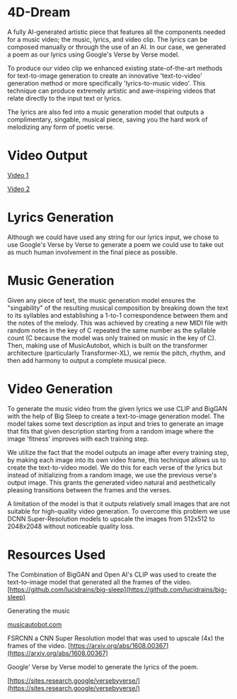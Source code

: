 # 4D-Dream
A fully AI-generated artistic piece that features all the components needed for a music video; the music, lyrics, and video clip. The lyrics can be composed manually or through the use of an AI. In our case, we generated a poem as our lyrics using Google's Verse by Verse model.

To produce our video clip we enhanced existing state-of-the-art methods for text-to-image generation to create an innovative 'text-to-video' generation method or more specifically 'lyrics-to-music video'. This technique can produce extremely artistic and awe-inspiring videos that relate directly to the input text or lyrics.  

The lyrics are also fed into a music generation model that outputs a complimentary, singable, musical piece, saving you the hard work of melodizing any form of poetic verse.

# Video Output
 [Video 1](https://www.youtube.com/watch?v=UFmA7bWlP1k)
 
 [Video 2](https://www.youtube.com/watch?v=OoNonzv85IM)
 


# Lyrics Generation
Although we could have used any string for our lyrics input, we chose to use Google's Verse by Verse to generate a poem we could use to take out as much human involvement in the final piece as possible. 
# Music Generation
Given any piece of text, the music generation model ensures the "singability" of the resulting musical composition by breaking down the text to its syllables and establishing a 1-to-1 correspondence between them and the notes of the melody. This was achieved by creating a new MIDI file with random notes in the key of C repeated the same number as the syllable count (C because the model was only trained on music in the key of C). Then, making use of MusicAutobot, which is built on the transformer architecture (particularly Transformer-XL), we remix the pitch, rhythm, and then add harmony to output a complete musical piece.
# Video Generation
To generate the music video from the given lyrics we use CLIP and BigGAN with the help of Big Sleep to create a text-to-image generation model. The model takes some text description as input and tries to generate an image that fits that given description starting from a random image where the image 'fitness' improves with each training step.

We utilize the fact that the model outputs an image after every training step, by making each image into its own video frame, this technique allows us to create the text-to-video model. We do this for each verse of the lyrics but instead of initializing from a random image, we use the previous verse's output image. This grants the generated video natural and aesthetically pleasing transitions between the frames and the verses.

A limitation of the model is that it outputs relatively small images that are not suitable for high-quality video generation. To overcome this problem we use DCNN Super-Resolution models to upscale the images from 512x512 to 2048x2048 without noticeable quality loss.

# Resources Used
The Combination of BigGAN and Open AI's CLIP was used to create the text-to-image model that generated all the frames of the video.
[https://github.com/lucidrains/big-sleep](https://github.com/lucidrains/big-sleep)

Generating the music

[musicautobot.com](http://musicautobot.com/)

FSRCNN a CNN Super Resolution model that was used to upscale (4x) the frames of the video.
[https://arxiv.org/abs/1608.00367](https://arxiv.org/abs/1608.00367)

Google' Verse by Verse model to generate the lyrics of the poem. 

[https://sites.research.google/versebyverse/](https://sites.research.google/versebyverse/)
